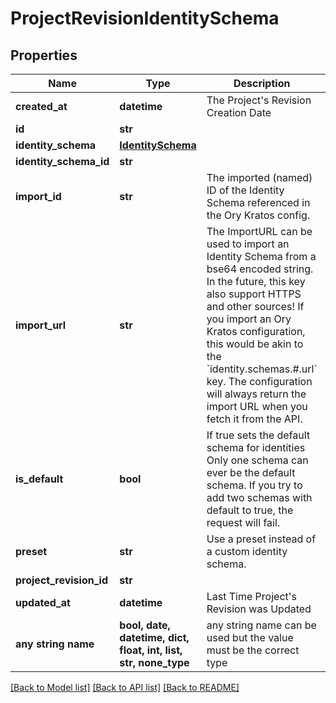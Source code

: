 # ProjectRevisionIdentitySchema


## Properties
Name | Type | Description | Notes
------------ | ------------- | ------------- | -------------
**created_at** | **datetime** | The Project&#39;s Revision Creation Date | [optional] [readonly] 
**id** | **str** |  | [optional] 
**identity_schema** | [**IdentitySchema**](IdentitySchema.md) |  | [optional] 
**identity_schema_id** | **str** |  | [optional] 
**import_id** | **str** | The imported (named) ID of the Identity Schema referenced in the Ory Kratos config. | [optional] 
**import_url** | **str** | The ImportURL can be used to import an Identity Schema from a bse64 encoded string. In the future, this key also support HTTPS and other sources!  If you import an Ory Kratos configuration, this would be akin to the &#x60;identity.schemas.#.url&#x60; key.  The configuration will always return the import URL when you fetch it from the API. | [optional] 
**is_default** | **bool** | If true sets the default schema for identities  Only one schema can ever be the default schema. If you try to add two schemas with default to true, the request will fail. | [optional] 
**preset** | **str** | Use a preset instead of a custom identity schema. | [optional] 
**project_revision_id** | **str** |  | [optional] 
**updated_at** | **datetime** | Last Time Project&#39;s Revision was Updated | [optional] [readonly] 
**any string name** | **bool, date, datetime, dict, float, int, list, str, none_type** | any string name can be used but the value must be the correct type | [optional]

[[Back to Model list]](../README.md#documentation-for-models) [[Back to API list]](../README.md#documentation-for-api-endpoints) [[Back to README]](../README.md)


